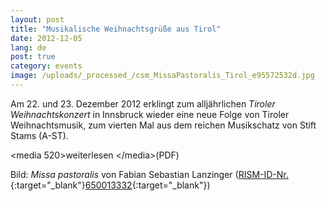 ```yaml
---
layout: post
title: "Musikalische Weihnachtsgrüße aus Tirol"
date: 2012-12-05
lang: de
post: true
category: events
image: /uploads/_processed_/csm_MissaPastoralis_Tirol_e95572532d.jpg
---
```



Am 22. und 23. Dezember 2012 erklingt zum alljährlichen _Tiroler Weihnachtskonzert_ in Innsbruck wieder eine neue Folge von Tiroler Weihnachtsmusik, zum vierten Mal aus dem reichen Musikschatz von Stift Stams (A-ST).

\<media 520\>weiterlesen \</media\>(PDF)

Bild: _Missa pastoralis_ von Fabian Sebastian Lanzinger ([RISM-ID-Nr.](http://opac.rism.info/search?documentid=650013332){:target="_blank"}[650013332](http://opac.rism.info/search?documentid=650013332){:target="_blank"})
